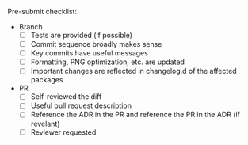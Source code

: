 <!--
Here are some checklists you may like to use. Use your judgement.

This is just a checklist, all the normative suggestions are covered in more detail in CONTRIBUTING.
-->
Pre-submit checklist:
- Branch
    - [ ] Tests are provided (if possible)
    - [ ] Commit sequence broadly makes sense
    - [ ] Key commits have useful messages
    - [ ] Formatting, PNG optimization, etc. are updated
    - [ ] Important changes are reflected in changelog.d of the affected packages
- PR
    - [ ] Self-reviewed the diff
    - [ ] Useful pull request description
    - [ ] Reference the ADR in the PR and reference the PR in the ADR (if revelant)
    - [ ] Reviewer requested

